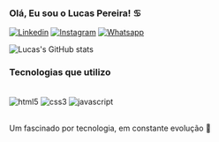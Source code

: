 ### Olá, Eu sou o Lucas Pereira! ♋

[![Linkedin](https://img.shields.io/badge/LinkedIn-0077B5?style=for-the-badge&logo=linkedin&logoColor=white)](https://www.linkedin.com/in/lucas-pereira-74a114211/)
[![Instagram](https://img.shields.io/badge/Instagram-E4405F?style=for-the-badge&logo=instagram&logoColor=white)](https://www.instagram.com/_lucas_pereira_/)
[![ Whatsapp](https://img.shields.io/badge/WhatsApp-25D366?style=for-the-badge&logo=whatsapp&logoColor=white)](https://whatslink.top/LucasPDev)

![Lucas's GitHub stats](https://github-readme-stats.vercel.app/api?username=sousalucas07&show_icons=true&theme=dark)


### Tecnologias que utilizo


<div style="display: inline_block"></br/>
    <img align="center" alt="html5" src="https://img.shields.io/badge/HTML5-E34F26?style=for-the-badge&logo=html5&logoColor=white"/>
    <img align="center" alt="css3" src="https://img.shields.io/badge/CSS3-1572B6?style=for-the-badge&logo=css3&logoColor=white"/>
    <img align="center" alt="javascript" src="https://img.shields.io/badge/JavaScript-F7DF1E?style=for-the-badge&logo=javascript&logoColor=black"/>
</div><br/>

Um fascinado por tecnologia, em constante evolução 🔄
